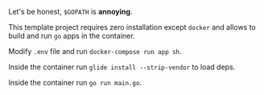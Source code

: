 Let's be honest, `$GOPATH` is **annoying**.

This template project requires zero installation except `docker` and allows to build and run `go` apps in the container.

Modify `.env` file and run `docker-compose run app sh`.

Inside the container run `glide install --strip-vendor` to load deps.

Inside the container run `go run main.go`.
